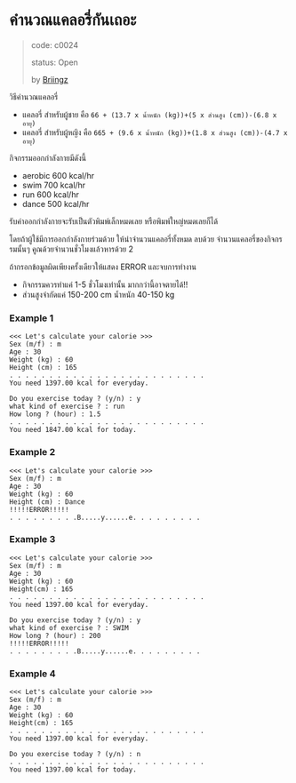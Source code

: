 # คำนวณแคลอรี่กันเถอะ #
> code: c0024
>
> status: Open
>
> by [Briingz](https://github.com/Briingz)

วิธีคำนวณแคลอรี่
-   แคลอรี่ สำหรับผู้ชาย คือ `66 + (13.7 x น้ำหนัก (kg))+(5 x ส่วนสูง (cm))-(6.8 x อายุ)`
-   แคลอรี่ สำหรับผู้หญิง คือ `665 + (9.6 x น้ำหนัก (kg))+(1.8 x ส่วนสูง (cm))-(4.7 x อายุ)`

กิจกรรมออกกำลังกายมีดังนี้  
-   aerobic  600 kcal/hr
-   swim  700 kcal/hr
-   run 600 kcal/hr
-   dance  500 kcal/hr

รับค่าออกกำลังกายจะรับเป็นตัวพิมพ์เล็กหมดเลย หรือพิมพ์ใหญ่หมดเลยก็ได้

โดยถ้าผู้ใช้มีการออกกำลังกายร่วมด้วย ให้นำจำนวนแคลอรี่ทั้งหมด ลบด้วย จำนวนแคลอรี่ของกิจกรรมนั้นๆ คูณด้วยจำนวนชั่วโมงแล้วหารด้วย 2

ถ้ากรอกข้อมูลผิดเพียงครั้งเดียวให้แสดง ERROR และจบการทำงาน
-   กิจกรรมควรทำแค่ 1-5 ชั่วโมงเท่านั้น มากกว่านี้อาจตายได้!!
-   ส่วนสูงจำกัดแค่ 150-200 cm น้ำหนัก 40-150 kg

### Example 1 ###
```
<<< Let's calculate your calorie >>>
Sex (m/f) : m
Age : 30
Weight (kg) : 60
Height (cm) : 165
. . . . . . . . . . . . . . . . . . . . . . . . .
You need 1397.00 kcal for everyday.

Do you exercise today ? (y/n) : y
what kind of exercise ? : run
How long ? (hour) : 1.5
. . . . . . . . . . . . . . . . . . . . . . . . .
You need 1847.00 kcal for today.
```

### Example 2 ###
```
<<< Let's calculate your calorie >>>
Sex (m/f) : m
Age : 30
Weight (kg) : 60
Height (cm) : Dance
!!!!!ERROR!!!!!
. . . . . . . . .B.....y......e. . . . . . . . .
```

### Example 3 ###
```
<<< Let's calculate your calorie >>>
Sex (m/f) : m
Age : 30
Weight (kg) : 60
Height(cm) : 165
. . . . . . . . . . . . . . . . . . . . . . . . .
You need 1397.00 kcal for everyday.

Do you exercise today ? (y/n) : y
what kind of exercise ? : SWIM
How long ? (hour) : 200
!!!!!ERROR!!!!!
. . . . . . . . .B.....y......e. . . . . . . . .
```

### Example 4 ###
```
<<< Let's calculate your calorie >>>
Sex (m/f) : m
Age : 30
Weight (kg) : 60
Height(cm) : 165
. . . . . . . . . . . . . . . . . . . . . . . . .
You need 1397.00 kcal for everyday.

Do you exercise today ? (y/n) : n
. . . . . . . . . . . . . . . . . . . . . . . . .
You need 1397.00 kcal for today.
```
